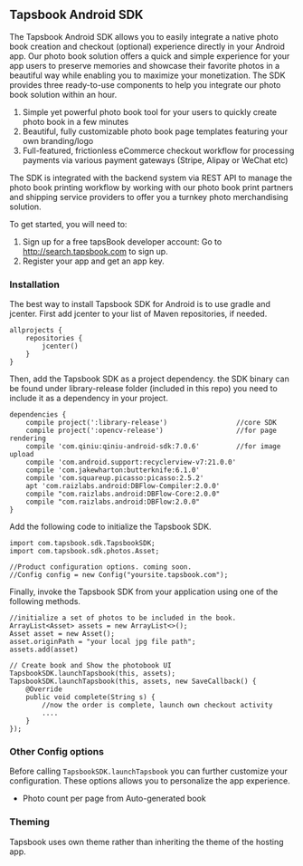 ## Tapsbook Android SDK

The Tapsbook Android SDK allows you to easily integrate a native photo book creation and checkout (optional) experience directly in your Android app. Our photo book solution offers a quick and simple experience for your app users to preserve memories and showcase their favorite photos in a beautiful way while enabling you to maximize your monetization. The SDK provides three ready-to-use components to help you integrate our photo book solution within an hour.

1. Simple yet powerful photo book tool for your users to quickly create photo book in a few minutes
2. Beautiful, fully customizable photo book page templates featuring your own branding/logo
3. Full-featured, frictionless eCommerce checkout workflow for processing payments via various payment gateways (Stripe, Alipay or WeChat etc)

The SDK is integrated with the backend system via REST API to manage the photo book printing workflow by working with our photo book print partners and shipping service providers to offer you a turnkey photo merchandising solution.

To get started, you will need to:

1. Sign up for a free tapsBook developer account: Go to http://search.tapsbook.com to sign up.
2. Register your app and get an app key.

### Installation

The best way to install Tapsbook SDK for Android is to use gradle and jcenter. First add jcenter to your list of Maven repositories, if needed.

```
allprojects {
    repositories {
        jcenter()
    }
}
```

Then, add the Tapsbook SDK as a project dependency. the SDK binary can be found under library-release folder (included in this repo) you need to include it as a dependency in your project.

```
dependencies {
    compile project(':library-release')                 //core SDK
    compile project(':opencv-release')                  //for page rendering
    compile 'com.qiniu:qiniu-android-sdk:7.0.6'         //for image upload 
    compile 'com.android.support:recyclerview-v7:21.0.0'
    compile 'com.jakewharton:butterknife:6.1.0'
    compile 'com.squareup.picasso:picasso:2.5.2'
    apt 'com.raizlabs.android:DBFlow-Compiler:2.0.0'
    compile "com.raizlabs.android:DBFlow-Core:2.0.0"
    compile "com.raizlabs.android:DBFlow:2.0.0"
}
```

Add the following code to initialize the Tapsbook SDK.

```
import com.tapsbook.sdk.TapsbookSDK;
import com.tapsbook.sdk.photos.Asset;

//Product configuration options. coming soon.
//Config config = new Config("yoursite.tapsbook.com");
```

Finally, invoke the Tapsbook SDK from your application using one of the following methods.

```
//initialize a set of photos to be included in the book.
ArrayList<Asset> assets = new ArrayList<>();
Asset asset = new Asset();
asset.originPath = "your local jpg file path";
assets.add(asset)

// Create book and Show the photobook UI
TapsbookSDK.launchTapsbook(this, assets);	
TapsbookSDK.launchTapsbook(this, assets, new SaveCallback() {
    @Override
    public void complete(String s) {
        //now the order is complete, launch own checkout activity
        ....
    }
});

```

### Other Config options

Before calling `TapsbookSDK.launchTapsbook` you can further customize your configuration.
These options allows you to personalize the app experience.

* Photo count per page from Auto-generated book


### Theming

Tapsbook uses own theme rather than inheriting the theme of the hosting app.
